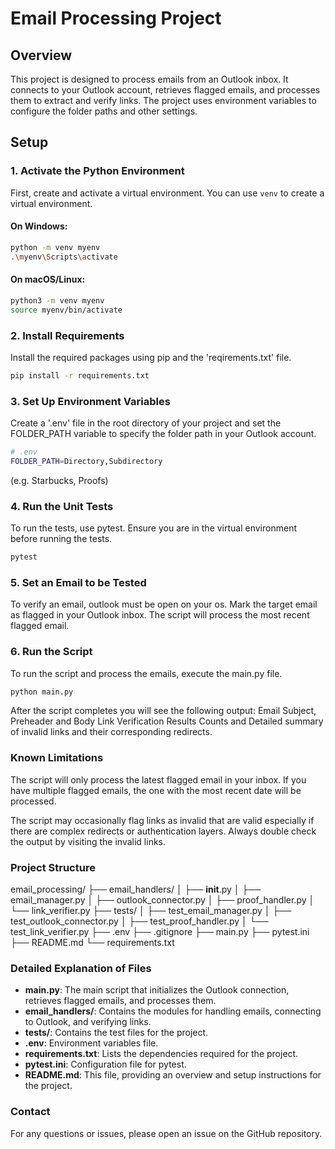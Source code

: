 # Email Processing Project

## Overview
This project is designed to process emails from an Outlook inbox. It connects to your Outlook account, retrieves flagged emails, and processes them to extract and verify links. The project uses environment variables to configure the folder paths and other settings.

## Setup

### 1. Activate the Python Environment
First, create and activate a virtual environment. You can use `venv` to create a virtual environment.

#### On Windows:
```sh
python -m venv myenv
.\myenv\Scripts\activate
```

#### On macOS/Linux:
```sh
python3 -m venv myenv
source myenv/bin/activate
```
### 2. Install Requirements
Install the required packages using pip and the 'reqirements.txt' file.
```sh
pip install -r requirements.txt
```
### 3. Set Up Environment Variables
Create a '.env' file in the root directory of your project and set the FOLDER_PATH variable to specify the folder path in your Outlook account.
```sh
# .env
FOLDER_PATH=Directory,Subdirectory 
```
(e.g. Starbucks, Proofs)

### 4. Run the Unit Tests
To run the tests, use pytest. Ensure you are in the virtual environment before running the tests.
```sh
pytest
```
### 5. Set an Email to be Tested
To verify an email, outlook must be open on your os.  Mark the target email as flagged in your Outlook inbox. The script will process the most recent flagged email.

### 6. Run the Script
To run the script and process the emails, execute the main.py file.
```sh 
python main.py
```
After the script completes you will see the following output: 
Email Subject, Preheader and Body
Link Verification Results Counts and Detailed summary of invalid links and their corresponding redirects. 

### Known Limitations
The script will only process the latest flagged email in your inbox. If you have multiple flagged emails, the one with the most recent date will be processed. 

The script may occasionally flag links as invalid that are valid especially if there are complex redirects or authentication layers. Always double check the output by visiting the invalid links. 

### Project Structure

email_processing/
├── email_handlers/
│   ├── __init__.py
│   ├── email_manager.py
│   ├── outlook_connector.py
│   ├── proof_handler.py
│   └── link_verifier.py
├── tests/
│   ├── test_email_manager.py
│   ├── test_outlook_connector.py
│   ├── test_proof_handler.py
│   └── test_link_verifier.py
├── .env
├── .gitignore
├── main.py
├── pytest.ini
├── README.md
└── requirements.txt

### Detailed Explanation of Files

- **main.py**: The main script that initializes the Outlook connection, retrieves flagged emails, and processes them.
- **email_handlers/**: Contains the modules for handling emails, connecting to Outlook, and verifying links.
- **tests/**: Contains the test files for the project.
- **.env**: Environment variables file.
- **requirements.txt**: Lists the dependencies required for the project.
- **pytest.ini**: Configuration file for pytest.
- **README.md**: This file, providing an overview and setup instructions for the project.

### Contact
For any questions or issues, please open an issue on the GitHub repository.


